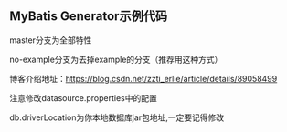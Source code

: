 ## MyBatis Generator示例代码

master分支为全部特性

no-example分支为去掉example的分支（推荐用这种方式）

博客介绍地址：https://blog.csdn.net/zzti_erlie/article/details/89058499

注意修改datasource.properties中的配置

db.driverLocation为你本地数据库jar包地址,一定要记得修改


